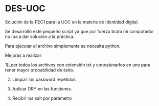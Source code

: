 # DES-UOC
Solución de la PEC1 para la UOC en la materia de identidad digital.

Se desarrolló este pequeño script ya que por fuerza bruta mi computador no iba a dar solución a la práctica.

Para ejecutar el archivo simplemente se necesita python.

Mejoras a realizar: 

1)Leer todos los archivos con extensión txt y concatenarlos en uno para tener mayor probabilidad de éxito.

2) Limpiar los password repetidos.

3) Aplicar DRY en las funciones.

4) Recibir los salt por parámetro 



